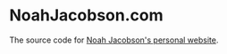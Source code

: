 # NoahJacobson.com

The source code for [Noah Jacobson's personal website](https://noahjacobson.com).
